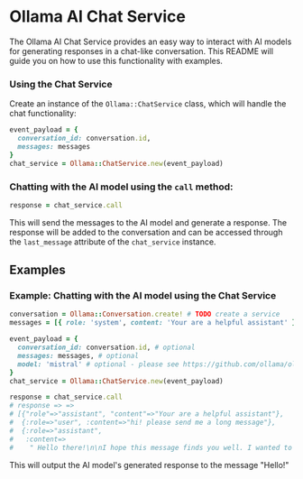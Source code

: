 Ollama AI Chat Service
=======================

The Ollama AI Chat Service provides an easy way to interact with AI models for generating responses in a chat-like conversation. This README will guide you on how to use this functionality with examples.


### Using the Chat Service

Create an instance of the `Ollama::ChatService` class, which will handle the chat functionality:

```ruby
event_payload = {
  conversation_id: conversation.id,
  messages: messages
}
chat_service = Ollama::ChatService.new(event_payload)
```

### Chatting with the AI model using the `call` method:

```ruby
response = chat_service.call
```

This will send the messages to the AI model and generate a response. The response will be added to the conversation and can be accessed through the `last_message` attribute of the `chat_service` instance.

Examples
--------

### Example: Chatting with the AI model using the Chat Service

```ruby
conversation = Ollama::Conversation.create! # TODO create a service
messages = [{ role: 'system', content: 'Your are a helpful assistant' } , { role: 'user', content: 'hi! please send me a long message' }]

event_payload = {
  conversation_id: conversation.id, # optional
  messages: messages, # optional
  model: 'mistral' # optional - please see https://github.com/ollama/ollama?tab=readme-ov-file#model-library for available models. llama3 by default.
}
chat_service = Ollama::ChatService.new(event_payload)

response = chat_service.call
# response => =>
# [{"role"=>"assistant", "content"=>"Your are a helpful assistant"},
#  {:role=>"user", :content=>"hi! please send me a long message"},
#  {:role=>"assistant",
#   :content=>
#    " Hello there!\n\nI hope this message finds you well. I wanted to take a moment to share some thoughts with you, as I believe they may be of value or interest.\n\nIn our fast-paced world, it's easy to get caught up in the day-to-day hustle and bustle, forgetting to take a step back and reflect on where we are and where we want to go. But it is crucial that we do so, for only by knowing our destination can we effectively chart our course.\n\nI'd like to encourage you to think about your life's purpose, what drives you, and what you hope to achieve. What are the values and principles that guide your actions and decisions? What are the goals you want to accomplish, both in the short term and long term? Reflecting on these questions can help clarify your priorities and give direction to your efforts.\n\nIn addition to setting personal goals, I would also like to suggest taking time to develop yourself as a person. Read books that challenge you, engage in activities that stretch your comfort zone, and surround yourself with individuals who inspire and motivate you. Personal growth is an ongoing process, but the effort you put into it will pay off in many ways.\n\nAnother important aspect of living a fulfilling life is maintaining strong relationships with others. Cultivating meaningful connections with family, friends, and colleagues can bring joy, support, and enrichment to your existence. Be generous with your time, listen actively when others speak, and show empathy and compassion in your interactions.\n\nLastly, I'd like to emphasize the importance of taking care of yourself. Make sure you are eating well, getting enough sleep, exercising regularly, and finding time for relaxation and fun. A healthy mind and body are essential for optimal performance and overall happiness.\n\nIn conclusion, living a meaningful life requires setting goals, pursuing personal growth, nurturing relationships, and taking care of oneself. I hope these thoughts inspire you to reflect on your own life and make choices that lead to a more fulfilling existence.\n\nBest regards!"}]
```

This will output the AI model's generated response to the message "Hello!"
